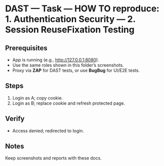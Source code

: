 ﻿# DAST — Task — HOW TO reproduce: 1. Authentication Security — 2. Session ReuseFixation Testing

## Prerequisites

- App is running (e.g., http://127.0.0.1:8080).
- Use the same roles shown in this folder’s screenshots.
- Proxy via **ZAP** for DAST tests, or use **BugBug** for UI/E2E tests.

## Steps

1. Login as A; copy cookie.
2. Login as B; replace cookie and refresh protected page.

## Verify

- Access denied; redirected to login.

## Notes

Keep screenshots and reports with these docs.


